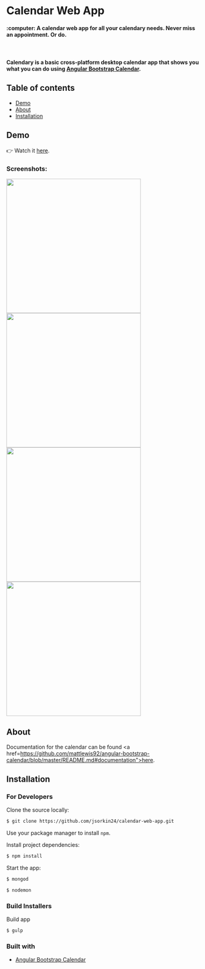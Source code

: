 # Calendar Web App
 <h4 align-"center">:computer: A calendar web app for all your calendary needs. Never miss an appointment. Or do.</h4><br>

 <h4 align-"center">Calendary is a basic cross-platform desktop calendar app that shows you what you can do using <a href="https://mattlewis92.github.io/angular-bootstrap-calendar/#!?example=kitchen-sink">Angular Bootstrap Calendar</a>. </h4>

## Table of contents

- [Demo](#demo)
- [About](#about)
- [Installation](#installation)

## Demo
👉 Watch it <a href="https://calendar-web-app.herokuapp.com/" target="_blank">here</a>.
<br>

### Screenshots:
<p align="left">
  <img src="images/calendar-image-1.png" width="350"/>
  <img src="images/calendar-image-2.png" width="350"/>
  <img src="images/calendar-image-3.png" width="350"/>
  <img src="images/calendar-image-4.png" width="350"/>
</p>

## About

Documentation for the calendar can be found <a href=https://github.com/mattlewis92/angular-bootstrap-calendar/blob/master/README.md#documentation">here</a>.
<br>

## Installation

### For Developers
Clone the source locally:

```sh
$ git clone https://github.com/jsorkin24/calendar-web-app.git
```

Use your package manager to install `npm`.

Install project dependencies:

```sh
$ npm install
```
Start the app:
```sh
$ mongod
```

```sh
$ nodemon
```

### Build Installers
Build app
```sh
$ gulp
```

### Built with
- [Angular Bootstrap Calendar](https://github.com/mattlewis92/angular-bootstrap-calendar/blob/master/README.md#documentation)

